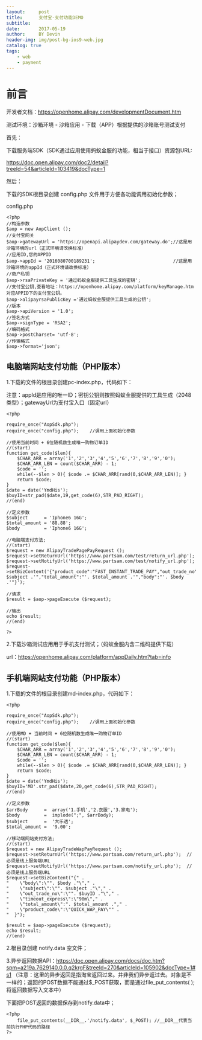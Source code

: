 ```yaml
---
layout:     post
title:      支付宝-支付功能DEMO
subtitle:  
date:       2017-05-19
author:     BY Devin
header-img: img/post-bg-ios9-web.jpg
catalog: true
tags:
    - web  
    - payment
---
```

# 前言
开发者文档：https://openhome.alipay.com/developmentDocument.htm 

测试环境：沙箱环境 - 沙箱应用 - 下载（APP）根据提供的沙箱账号测试支付

首先：

下载服务端SDK（SDK通过应用使用蚂蚁金服的功能，相当于接口）资源包URL:

https://doc.open.alipay.com/doc2/detail?treeId=54&articleId=103419&docType=1 

然后：

下载的SDK根目录创建 config.php 文件用于方便各功能调用初始化参数；

config.php

```
<?php
//构造参数
$aop = new AopClient ();
//支付宝网关
$aop->gatewayUrl = 'https://openapi.alipaydev.com/gateway.do';//这是用沙箱环境的url（正式环境请改换标准）
//应用ID,您的APPID         
$aop->appId = '2016080700189231';                             //这是用沙箱环境的appId（正式环境请改换标准）
//商户私钥
$aop->rsaPrivateKey = '通过蚂蚁金服提供工具生成的密钥';
//支付宝公钥,查看地址：https://openhome.alipay.com/platform/keyManage.htm 对应APPID下的支付宝公钥。
$aop->alipayrsaPublicKey ='通过蚂蚁金服提供工具生成的公钥';
//版本
$aop->apiVersion = '1.0';
//签名方式
$aop->signType = 'RSA2';
//编码格式
$aop->postCharset= 'utf-8';
//传输格式
$aop->format='json';
```
## 电脑端网站支付功能（PHP版本）

1.下载的文件的根目录创建pc-index.php，代码如下：

注意：appId是应用的唯一ID；密钥公钥则按照蚂蚁金服提供的工具生成（2048类型）；gatewayUrl为支付宝入口（固定url）

```
<?php

require_once("AopSdk.php");
require_once("config.php");    //调用上面初始化参数

//使用当前时间 + 6位随机数生成唯一购物订单ID
//(start)
function get_code($len){
    $CHAR_ARR = array('1','2','3','4','5','6','7','8','9','0');
    $CHAR_ARR_LEN = count($CHAR_ARR) - 1;
    $code = '';
    while(--$len > 0){ $code .= $CHAR_ARR[rand(0,$CHAR_ARR_LEN)]; }
    return $code;
}
$date = date('YmdHis');
$buyID=str_pad($date,19,get_code(6),STR_PAD_RIGHT);
//(end)

//定义参数
$subject      = 'Iphone6 16G';
$total_amount = '88.88';
$body         = 'Iphone6 16G';

//电脑端支付方法;
//(start)
$request = new AlipayTradePagePayRequest ();
$request->setReturnUrl('https://www.partsam.com/test/return_url.php');
$request->setNotifyUrl('https://www.partsam.com/test/notify_url.php');
$request->setBizContent('{"product_code":"FAST_INSTANT_TRADE_PAY","out_trade_no":'.$buyID.',"subject":"'. $subject .'","total_amount":"'. $total_amount .'","body":"'. $body  .'"}');
 
//请求
$result = $aop->pageExecute ($request); 
 
//输出
echo $result;
//(end)

?>
```

2.下载沙箱测试应用用于手机支付测试；（蚂蚁金服内含二维码提供下载）

url：https://openhome.alipay.com/platform/appDaily.htm?tab=info 

## 手机端网站支付功能（PHP版本）

1.下载的文件的根目录创建md-index.php，代码如下：

```
<?php

require_once("AopSdk.php");
require_once("config.php");    //调用上面初始化参数

//使用MD + 当前时间 + 6位随机数生成唯一购物订单ID
//(start)
function get_code($len){
    $CHAR_ARR = array('1','2','3','4','5','6','7','8','9','0');
    $CHAR_ARR_LEN = count($CHAR_ARR) - 1;
    $code = '';
    while(--$len > 0){ $code .= $CHAR_ARR[rand(0,$CHAR_ARR_LEN)]; }
    return $code;
}
$date = date('YmdHis');
$buyID='MD'.str_pad($date,20,get_code(6),STR_PAD_RIGHT);
//(end)

//定义参数
$arrBody      =  array('1.手机','2.衣服','3.家电');
$body         =  implode(";", $arrBody);
$subject      =  '大乐透';
$total_amount =  '9.00';

//移动端网站支付方法;
//(start)
$request = new AlipayTradeWapPayRequest ();
$request->setReturnUrl('https://www.partsam.com/return_url.php');  //必须是线上服务端URL
$request->setNotifyUrl('https://www.partsam.com/notify_url.php');  //必须是线上服务端URL
$request->setBizContent("{" .
"    \"body\":\"". $body ."\"," .
"    \"subject\":\"". $subject ."\"," .
"    \"out_trade_no\":\"". $buyID ."\"," .
"    \"timeout_express\":\"90m\"," .
"    \"total_amount\":". $total_amount ."," .
"    \"product_code\":\"QUICK_WAP_PAY\"" .
"  }");

$result = $aop->pageExecute ($request); 
echo $result;
//(end)
```

2.根目录创建 notify.data 空文件；

3.异步返回数据API：https://doc.open.alipay.com/docs/doc.htm?spm=a219a.7629140.0.0.q2krgF&treeId=270&articleId=105902&docType=1#s1 
（注意：这里的异步返回是指淘宝返回过来。并非我们异步返过去。对象是不一样的；返回的POST数据不能通过$_POST获取，而是通过file_put_contents( );将返回数据写入文本中）

下面把POST返回的数据保存到notify.data中；

```
<?php
    file_put_contents(__DIR__.'/notify.data', $_POST); //__DIR__代表当前执行PHP代码的路径
?>
```

